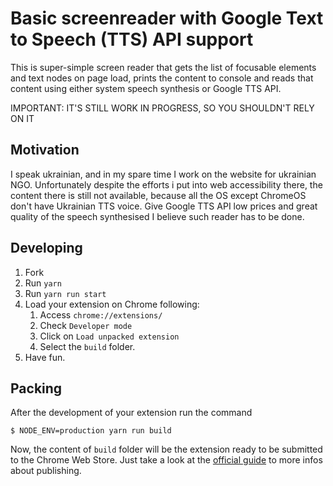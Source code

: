 # Basic screenreader with Google Text to Speech (TTS) API support 
This is super-simple screen reader that gets the list of focusable elements and text nodes on page load, prints the content to console and reads that content using either system speech synthesis or Google TTS API.

IMPORTANT: IT'S STILL WORK IN PROGRESS, SO YOU SHOULDN'T RELY ON IT

## Motivation
I speak ukrainian, and in my spare time I work on the website for ukrainian NGO. Unfortunately despite the efforts i put into web accessibility there, the content there is still not available, because all the OS except ChromeOS don't have Ukrainian TTS voice.
Give Google TTS API low prices and great quality of the speech synthesised I believe such reader has to be done.

## Developing
1. Fork
2. Run `yarn`
7. Run `yarn run start`
8. Load your extension on Chrome following:
    1. Access `chrome://extensions/`
    2. Check `Developer mode`
    3. Click on `Load unpacked extension`
    4. Select the `build` folder.
8. Have fun.

## Packing
After the development of your extension run the command

```
$ NODE_ENV=production yarn run build
```
Now, the content of `build` folder will be the extension ready to be submitted to the Chrome Web Store. Just take a look at the [official guide](https://developer.chrome.com/webstore/publish) to more infos about publishing.

